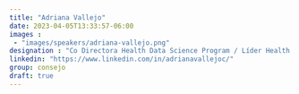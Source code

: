 ```yaml
---
title: "Adriana Vallejo"
date: 2023-04-05T13:33:57-06:00
images : 
 - "images/speakers/adriana-vallejo.png"
designation : "Co Directora Health Data Science Program / Líder Health IDS"
linkedin: "https://www.linkedin.com/in/adrianavallejoc/"
group: consejo
draft: true
---
```


